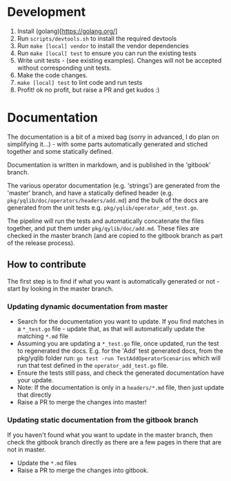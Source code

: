 # Development

1. Install (golang)[https://golang.org/]
1. Run  `scripts/devtools.sh` to install the required devtools
2. Run `make [local] vendor` to install the vendor dependencies
2. Run `make [local] test` to ensure you can run the existing tests
3. Write unit tests - (see existing examples). Changes will not be accepted without corresponding unit tests.
4. Make the code changes.
5. `make [local] test` to lint code and run tests
6. Profit! ok no profit, but raise a PR and get kudos :)


# Documentation

The documentation is a bit of a mixed bag (sorry in advanced, I do plan on simplifying it...) - with some parts automatically generated and stiched together and some statically defined.

Documentation is written in markdown, and is published in the 'gitbook' branch.

The various operator documentation (e.g. 'strings') are generated from the 'master' branch, and have a statically defined header (e.g. `pkg/yqlib/doc/operators/headers/add.md`) and the bulk of the docs are generated from the unit tests e.g. `pkg/yqlib/operator_add_test.go`.

The pipeline will run the tests and automatically concatenate the files together, and put them under 
`pkg/qylib/doc/add.md`. These files are checked in the master branch (and are copied to the gitbook branch as part of the release process).

## How to contribute

The first step is to find if what you want is automatically generated or not - start by looking in the master branch. 

### Updating dynamic documentation from master
- Search for the documentation you want to update. If you find matches in a `*_test.go` file - update that, as that will automatically update the matching `*.md` file 
- Assuming you are updating a `*_test.go` file, once updated, run the test to regenerated the docs. E.g. for the 'Add' test generated docs, from the pkg/yqlib folder run:
`go test -run TestAddOperatorScenarios` which will run that test defined in the `operator_add_test.go` file.
- Ensure the tests still pass, and check the generated documentation have your update.
- Note: If the documentation is only in a `headers/*.md` file, then just update that directly
- Raise a PR to merge the changes into master!

### Updating static documentation from the gitbook branch
If you haven't found what you want to update in the master branch, then check the gitbook branch directly as there are a few pages in there that are not in master.

- Update the `*.md` files
- Raise a PR to merge the changes into gitbook.